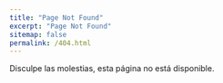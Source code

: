 ```yaml
---
title: "Page Not Found"
excerpt: "Page Not Found"
sitemap: false
permalink: /404.html
---
```


Disculpe las molestias, esta página no está disponible.
